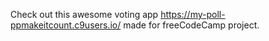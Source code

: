 Check out this awesome voting app https://my-poll-ppmakeitcount.c9users.io/ made for freeCodeCamp project.
